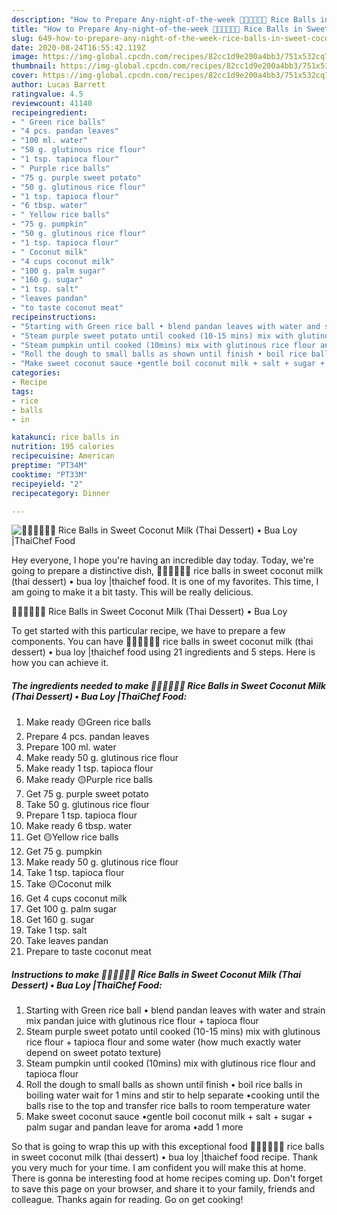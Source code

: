 ```yaml
---
description: "How to Prepare Any-night-of-the-week 🧑🏽‍🍳🧑🏼‍🍳 Rice Balls in Sweet Coconut Milk (Thai Dessert) • Bua Loy |ThaiChef Food"
title: "How to Prepare Any-night-of-the-week 🧑🏽‍🍳🧑🏼‍🍳 Rice Balls in Sweet Coconut Milk (Thai Dessert) • Bua Loy |ThaiChef Food"
slug: 649-how-to-prepare-any-night-of-the-week-rice-balls-in-sweet-coconut-milk-thai-dessert-bua-loy-thaichef-food
date: 2020-08-24T16:55:42.119Z
image: https://img-global.cpcdn.com/recipes/82cc1d9e200a4bb3/751x532cq70/🧑🏽🍳🧑🏼🍳-rice-balls-in-sweet-coconut-milk-thai-dessert-•-bua-loy-thaichef-food-recipe-main-photo.jpg
thumbnail: https://img-global.cpcdn.com/recipes/82cc1d9e200a4bb3/751x532cq70/🧑🏽🍳🧑🏼🍳-rice-balls-in-sweet-coconut-milk-thai-dessert-•-bua-loy-thaichef-food-recipe-main-photo.jpg
cover: https://img-global.cpcdn.com/recipes/82cc1d9e200a4bb3/751x532cq70/🧑🏽🍳🧑🏼🍳-rice-balls-in-sweet-coconut-milk-thai-dessert-•-bua-loy-thaichef-food-recipe-main-photo.jpg
author: Lucas Barrett
ratingvalue: 4.5
reviewcount: 41140
recipeingredient:
- " Green rice balls"
- "4 pcs. pandan leaves"
- "100 ml. water"
- "50 g. glutinous rice flour"
- "1 tsp. tapioca flour"
- " Purple rice balls"
- "75 g. purple sweet potato"
- "50 g. glutinous rice flour"
- "1 tsp. tapioca flour"
- "6 tbsp. water"
- " Yellow rice balls"
- "75 g. pumpkin"
- "50 g. glutinous rice flour"
- "1 tsp. tapioca flour"
- " Coconut milk"
- "4 cups coconut milk"
- "100 g. palm sugar"
- "160 g. sugar"
- "1 tsp. salt"
- "leaves pandan"
- "to taste coconut meat"
recipeinstructions:
- "Starting with Green rice ball • blend pandan leaves with water and strain mix pandan juice with glutinous rice flour + tapioca flour"
- "Steam purple sweet potato until cooked (10-15 mins) mix with glutinous rice flour + tapioca flour and some water (how much exactly water depend on sweet potato texture)"
- "Steam pumpkin until cooked (10mins) mix with glutinous rice flour and tapioca flour"
- "Roll the dough to small balls as shown until finish • boil rice balls in boiling water wait for 1 mins and stir to help separate •cooking until the balls rise to the top and transfer rice balls to room temperature water"
- "Make sweet coconut sauce •gentle boil coconut milk + salt + sugar + palm sugar and pandan leave for aroma •add 1 more"
categories:
- Recipe
tags:
- rice
- balls
- in

katakunci: rice balls in 
nutrition: 195 calories
recipecuisine: American
preptime: "PT34M"
cooktime: "PT33M"
recipeyield: "2"
recipecategory: Dinner

---
```



![🧑🏽‍🍳🧑🏼‍🍳 Rice Balls in Sweet Coconut Milk (Thai Dessert) • Bua Loy |ThaiChef Food](https://img-global.cpcdn.com/recipes/82cc1d9e200a4bb3/751x532cq70/🧑🏽🍳🧑🏼🍳-rice-balls-in-sweet-coconut-milk-thai-dessert-•-bua-loy-thaichef-food-recipe-main-photo.jpg)

Hey everyone, I hope you're having an incredible day today. Today, we're going to prepare a distinctive dish, 🧑🏽‍🍳🧑🏼‍🍳 rice balls in sweet coconut milk (thai dessert) • bua loy |thaichef food. It is one of my favorites. This time, I am going to make it a bit tasty. This will be really delicious.



🧑🏽‍🍳🧑🏼‍🍳 Rice Balls in Sweet Coconut Milk (Thai Dessert) • Bua Loy 

To get started with this particular recipe, we have to prepare a few components. You can have 🧑🏽‍🍳🧑🏼‍🍳 rice balls in sweet coconut milk (thai dessert) • bua loy |thaichef food using 21 ingredients and 5 steps. Here is how you can achieve it.

<!--inarticleads1-->

##### The ingredients needed to make 🧑🏽‍🍳🧑🏼‍🍳 Rice Balls in Sweet Coconut Milk (Thai Dessert) • Bua Loy |ThaiChef Food:

1. Make ready  🟡Green rice balls
1. Prepare 4 pcs. pandan leaves
1. Prepare 100 ml. water
1. Make ready 50 g. glutinous rice flour
1. Make ready 1 tsp. tapioca flour
1. Make ready  🟡Purple rice balls
1. Get 75 g. purple sweet potato
1. Take 50 g. glutinous rice flour
1. Prepare 1 tsp. tapioca flour
1. Make ready 6 tbsp. water
1. Get  🟡Yellow rice balls
1. Get 75 g. pumpkin
1. Make ready 50 g. glutinous rice flour
1. Take 1 tsp. tapioca flour
1. Take  🟡Coconut milk
1. Get 4 cups coconut milk
1. Get 100 g. palm sugar
1. Get 160 g. sugar
1. Take 1 tsp. salt
1. Take leaves pandan
1. Prepare to taste coconut meat




<!--inarticleads2-->

##### Instructions to make 🧑🏽‍🍳🧑🏼‍🍳 Rice Balls in Sweet Coconut Milk (Thai Dessert) • Bua Loy |ThaiChef Food:

1. Starting with Green rice ball • blend pandan leaves with water and strain mix pandan juice with glutinous rice flour + tapioca flour
1. Steam purple sweet potato until cooked (10-15 mins) mix with glutinous rice flour + tapioca flour and some water (how much exactly water depend on sweet potato texture)
1. Steam pumpkin until cooked (10mins) mix with glutinous rice flour and tapioca flour
1. Roll the dough to small balls as shown until finish • boil rice balls in boiling water wait for 1 mins and stir to help separate •cooking until the balls rise to the top and transfer rice balls to room temperature water
1. Make sweet coconut sauce •gentle boil coconut milk + salt + sugar + palm sugar and pandan leave for aroma •add 1 more




So that is going to wrap this up with this exceptional food 🧑🏽‍🍳🧑🏼‍🍳 rice balls in sweet coconut milk (thai dessert) • bua loy |thaichef food recipe. Thank you very much for your time. I am confident you will make this at home. There is gonna be interesting food at home recipes coming up. Don't forget to save this page on your browser, and share it to your family, friends and colleague. Thanks again for reading. Go on get cooking!
